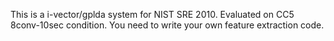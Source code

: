 This is a i-vector/gplda system for NIST SRE 2010. Evaluated on CC5 8conv-10sec condition.
You need to write your own feature extraction code.
